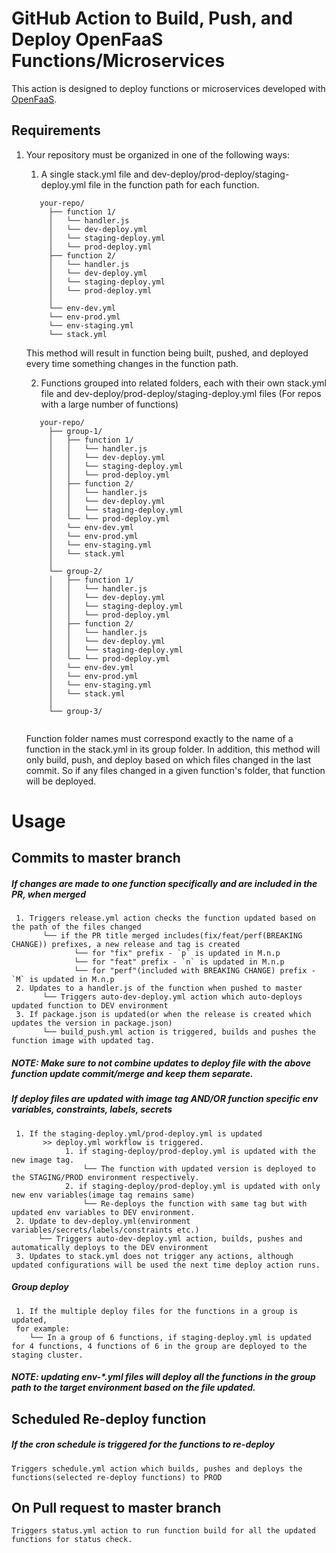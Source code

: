 # GitHub Action to Build, Push, and Deploy OpenFaaS Functions/Microservices

This action is designed to deploy functions or microservices developed with [OpenFaaS](https://www.openfaas.com).


## Requirements
1. Your repository must be organized in one of the following ways: 
   1. A single stack.yml file and dev-deploy/prod-deploy/staging-deploy.yml file in the function path for each function.
   ```
      your-repo/
        ├── function 1/
        │   └── handler.js
        │   └── dev-deploy.yml
        │   └── staging-deploy.yml
        │   └── prod-deploy.yml  
        ├── function 2/
        │   └── handler.js
        │   └── dev-deploy.yml
        │   └── staging-deploy.yml
        │   └── prod-deploy.yml
        │
        └── env-dev.yml
        └── env-prod.yml
        └── env-staging.yml     
        └── stack.yml
   ```
      This method will result in function being built, pushed, and deployed every time something changes in the function path. 
      
   2. Functions grouped into related folders, each with their own stack.yml file and dev-deploy/prod-deploy/staging-deploy.yml files (For repos with a large number of functions)  
   ```
      your-repo/
        ├── group-1/
        │   ├── function 1/
        │   │   └── handler.js
        │   │   └── dev-deploy.yml
        │   │   └── staging-deploy.yml
        │   │   └── prod-deploy.yml  
        │   ├── function 2/
        │   │   └── handler.js
        │   │   └── dev-deploy.yml
        │   │   └── staging-deploy.yml
        │   └── └── prod-deploy.yml
        │   └── env-dev.yml
        │   └── env-prod.yml
        │   └── env-staging.yml         
        │   └── stack.yml
        │
        └── group-2/
        │   ├── function 1/
        │   │   └── handler.js
        │   │   └── dev-deploy.yml
        │   │   └── staging-deploy.yml
        │   │   └── prod-deploy.yml  
        │   ├── function 2/
        │   │   └── handler.js
        │   │   └── dev-deploy.yml
        │   │   └── staging-deploy.yml
        │   └── └── prod-deploy.yml
        │   └── env-dev.yml
        │   └── env-prod.yml
        │   └── env-staging.yml
        │   └── stack.yml          
        │        
        └── group-3/   
            
   ```
      Function folder names must correspond exactly to the name of a function in the stack.yml in its group folder.
      In addition, this method will only build, push, and deploy based on which files changed in the last commit. So if any files changed in a given function's folder, that function will be deployed. 
      
      
# Usage
## Commits to master branch
##### If changes are made to one function specifically and are included in the PR, when merged
     1. Triggers release.yml action checks the function updated based on the path of the files changed
           └── if the PR title merged includes(fix/feat/perf(BREAKING CHANGE)) prefixes, a new release and tag is created
                  └── for "fix" prefix - `p` is updated in M.n.p
                  └── for "feat" prefix - `n` is updated in M.n.p
                  └── for "perf"(included with BREAKING CHANGE) prefix - `M` is updated in M.n.p
     2. Updates to a handler.js of the function when pushed to master
           └── Triggers auto-dev-deploy.yml action which auto-deploys updated function to DEV environment
     3. If package.json is updated(or when the release is created which updates the version in package.json)
           └── build_push.yml action is triggered, builds and pushes the function image with updated tag.
           
##### NOTE: Make sure to not combine updates to deploy file with the above function update commit/merge and keep them separate.           
##### If deploy files are updated with image tag AND/OR function specific env variables, constraints, labels, secrets
     1. If the staging-deploy.yml/prod-deploy.yml is updated
           >> deploy.yml workflow is triggered. 
                1. if staging-deploy/prod-deploy.yml is updated with the new image tag.
                    └── The function with updated version is deployed to the STAGING/PROD environment respectively. 
                2. if staging-deploy/prod-deploy.yml is updated with only new env variables(image tag remains same)
                    └── Re-deploys the function with same tag but with updated env variables to DEV environment. 
     2. Update to dev-deploy.yml(environment variables/secrets/labels/constraints etc.)
          └── Triggers auto-dev-deploy.yml action, builds, pushes and automatically deploys to the DEV environment
     3. Updates to stack.yml does not trigger any actions, although updated configurations will be used the next time deploy action runs.
     
##### Group deploy 
     1. If the multiple deploy files for the functions in a group is updated, 
     for example:
        └── In a group of 6 functions, if staging-deploy.yml is updated for 4 functions, 4 functions of 6 in the group are deployed to the staging cluster.
     

##### NOTE: updating env-*.yml files will deploy all the functions in the group path to the target environment based on the file updated.
           
## Scheduled Re-deploy function
##### If the cron schedule is triggered for the functions to re-deploy
    Triggers schedule.yml action which builds, pushes and deploys the functions(selected re-deploy functions) to PROD
         
## On Pull request to master branch
    Triggers status.yml action to run function build for all the updated functions for status check.
    
    
